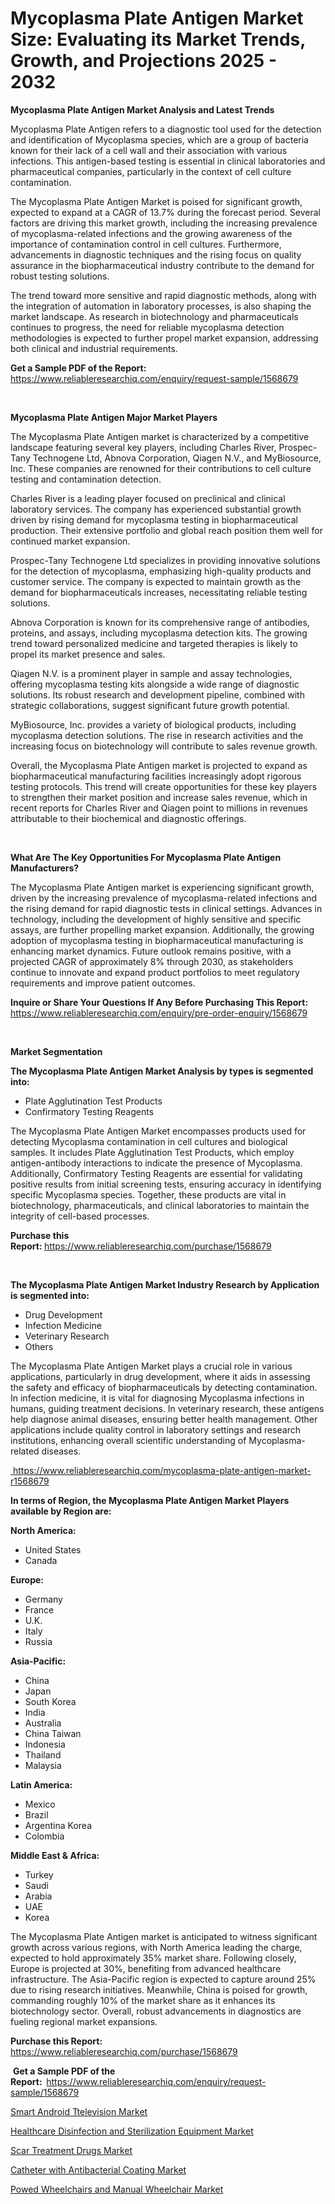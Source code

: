 <p><h1>Mycoplasma Plate Antigen Market Size: Evaluating its Market Trends, Growth, and Projections 2025 - 2032</h1></p><p><strong>Mycoplasma Plate Antigen Market Analysis and Latest Trends</strong></p>
<p><p>Mycoplasma Plate Antigen refers to a diagnostic tool used for the detection and identification of Mycoplasma species, which are a group of bacteria known for their lack of a cell wall and their association with various infections. This antigen-based testing is essential in clinical laboratories and pharmaceutical companies, particularly in the context of cell culture contamination.</p><p>The Mycoplasma Plate Antigen Market is poised for significant growth, expected to expand at a CAGR of 13.7% during the forecast period. Several factors are driving this market growth, including the increasing prevalence of mycoplasma-related infections and the growing awareness of the importance of contamination control in cell cultures. Furthermore, advancements in diagnostic techniques and the rising focus on quality assurance in the biopharmaceutical industry contribute to the demand for robust testing solutions. </p><p>The trend toward more sensitive and rapid diagnostic methods, along with the integration of automation in laboratory processes, is also shaping the market landscape. As research in biotechnology and pharmaceuticals continues to progress, the need for reliable mycoplasma detection methodologies is expected to further propel market expansion, addressing both clinical and industrial requirements.</p></p>
<p><strong>Get a Sample PDF of the Report:&nbsp;</strong> <a href="https://www.reliableresearchiq.com/enquiry/request-sample/1568679?utm_campaign=1121&utm_medium=2&utm_source=Github&utm_content=ia&utm_term=25032025&utm_id=mycoplasma-plate-antigen">https://www.reliableresearchiq.com/enquiry/request-sample/1568679</a></p>
<p>&nbsp;</p>
<p><strong>Mycoplasma Plate Antigen Major Market Players</strong></p>
<p><p>The Mycoplasma Plate Antigen market is characterized by a competitive landscape featuring several key players, including Charles River, Prospec-Tany Technogene Ltd, Abnova Corporation, Qiagen N.V., and MyBiosource, Inc. These companies are renowned for their contributions to cell culture testing and contamination detection.</p><p>Charles River is a leading player focused on preclinical and clinical laboratory services. The company has experienced substantial growth driven by rising demand for mycoplasma testing in biopharmaceutical production. Their extensive portfolio and global reach position them well for continued market expansion.</p><p>Prospec-Tany Technogene Ltd specializes in providing innovative solutions for the detection of mycoplasma, emphasizing high-quality products and customer service. The company is expected to maintain growth as the demand for biopharmaceuticals increases, necessitating reliable testing solutions.</p><p>Abnova Corporation is known for its comprehensive range of antibodies, proteins, and assays, including mycoplasma detection kits. The growing trend toward personalized medicine and targeted therapies is likely to propel its market presence and sales.</p><p>Qiagen N.V. is a prominent player in sample and assay technologies, offering mycoplasma testing kits alongside a wide range of diagnostic solutions. Its robust research and development pipeline, combined with strategic collaborations, suggest significant future growth potential.</p><p>MyBiosource, Inc. provides a variety of biological products, including mycoplasma detection solutions. The rise in research activities and the increasing focus on biotechnology will contribute to sales revenue growth.</p><p>Overall, the Mycoplasma Plate Antigen market is projected to expand as biopharmaceutical manufacturing facilities increasingly adopt rigorous testing protocols. This trend will create opportunities for these key players to strengthen their market position and increase sales revenue, which in recent reports for Charles River and Qiagen point to millions in revenues attributable to their biochemical and diagnostic offerings.</p></p>
<p>&nbsp;</p>
<p><strong>What Are The Key Opportunities For Mycoplasma Plate Antigen Manufacturers?</strong></p>
<p><p>The Mycoplasma Plate Antigen market is experiencing significant growth, driven by the increasing prevalence of mycoplasma-related infections and the rising demand for rapid diagnostic tests in clinical settings. Advances in technology, including the development of highly sensitive and specific assays, are further propelling market expansion. Additionally, the growing adoption of mycoplasma testing in biopharmaceutical manufacturing is enhancing market dynamics. Future outlook remains positive, with a projected CAGR of approximately 8% through 2030, as stakeholders continue to innovate and expand product portfolios to meet regulatory requirements and improve patient outcomes.</p></p>
<p><strong>Inquire or Share Your Questions If Any Before Purchasing This Report:</strong> <a href="https://www.reliableresearchiq.com/enquiry/pre-order-enquiry/1568679?utm_campaign=1121&utm_medium=2&utm_source=Github&utm_content=ia&utm_term=25032025&utm_id=mycoplasma-plate-antigen">https://www.reliableresearchiq.com/enquiry/pre-order-enquiry/1568679</a></p>
<p>&nbsp;</p>
<p><strong>Market Segmentation</strong></p>
<p><strong>The Mycoplasma Plate Antigen Market Analysis by types is segmented into:</strong></p>
<p><ul><li>Plate Agglutination Test Products</li><li>Confirmatory Testing Reagents</li></ul></p>
<p><p>The Mycoplasma Plate Antigen Market encompasses products used for detecting Mycoplasma contamination in cell cultures and biological samples. It includes Plate Agglutination Test Products, which employ antigen-antibody interactions to indicate the presence of Mycoplasma. Additionally, Confirmatory Testing Reagents are essential for validating positive results from initial screening tests, ensuring accuracy in identifying specific Mycoplasma species. Together, these products are vital in biotechnology, pharmaceuticals, and clinical laboratories to maintain the integrity of cell-based processes.</p></p>
<p><strong>Purchase this Report:&nbsp;</strong><a href="https://www.reliableresearchiq.com/purchase/1568679?utm_campaign=1121&utm_medium=2&utm_source=Github&utm_content=ia&utm_term=25032025&utm_id=mycoplasma-plate-antigen">https://www.reliableresearchiq.com/purchase/1568679</a></p>
<p>&nbsp;</p>
<p><strong>The Mycoplasma Plate Antigen Market Industry Research by Application is segmented into:</strong></p>
<p><ul><li>Drug Development</li><li>Infection Medicine</li><li>Veterinary Research</li><li>Others</li></ul></p>
<p><p>The Mycoplasma Plate Antigen Market plays a crucial role in various applications, particularly in drug development, where it aids in assessing the safety and efficacy of biopharmaceuticals by detecting contamination. In infection medicine, it is vital for diagnosing Mycoplasma infections in humans, guiding treatment decisions. In veterinary research, these antigens help diagnose animal diseases, ensuring better health management. Other applications include quality control in laboratory settings and research institutions, enhancing overall scientific understanding of Mycoplasma-related diseases.</p></p>
<p><a href="https://www.reliableresearchiq.com/mycoplasma-plate-antigen-market-r1568679?utm_campaign=1121&utm_medium=2&utm_source=Github&utm_content=ia&utm_term=25032025&utm_id=mycoplasma-plate-antigen">&nbsp;https://www.reliableresearchiq.com/mycoplasma-plate-antigen-market-r1568679</a></p>
<p><strong>In terms of Region, the Mycoplasma Plate Antigen Market Players available by Region are:</strong></p>
<p>
    <p> <strong> North America: </strong>
        <ul>
            <li>United States</li>
            <li>Canada</li>
        </ul>
        </p> 
    <p> <strong> Europe: </strong>
        <ul>
            <li>Germany</li>
            <li>France</li>
            <li>U.K.</li>
            <li>Italy</li>
            <li>Russia</li>
        </ul>
        </p> 
    <p> <strong> Asia-Pacific: </strong>
        <ul>
            <li>China</li>
            <li>Japan</li>
            <li>South Korea</li>
            <li>India</li>
            <li>Australia</li>
            <li>China Taiwan</li>
            <li>Indonesia</li>
            <li>Thailand</li>
            <li>Malaysia</li>
        </ul>
        </p> 
    <p> <strong> Latin America: </strong>
        <ul>
            <li>Mexico</li>
            <li>Brazil</li>
            <li>Argentina Korea</li>
            <li>Colombia</li>
        </ul>
        </p> 
    <p> <strong> Middle East & Africa: </strong>
        <ul>
            <li>Turkey</li>
            <li>Saudi</li>
            <li>Arabia</li>
            <li>UAE</li>
            <li>Korea</li>
        </ul>
    </p>
    </p>
<p><p>The Mycoplasma Plate Antigen market is anticipated to witness significant growth across various regions, with North America leading the charge, expected to hold approximately 35% market share. Following closely, Europe is projected at 30%, benefiting from advanced healthcare infrastructure. The Asia-Pacific region is expected to capture around 25% due to rising research initiatives. Meanwhile, China is poised for growth, commanding roughly 10% of the market share as it enhances its biotechnology sector. Overall, robust advancements in diagnostics are fueling regional market expansions.</p></p>
<p><strong>Purchase this Report: </strong><a href="https://www.reliableresearchiq.com/purchase/1568679?utm_campaign=1121&utm_medium=2&utm_source=Github&utm_content=ia&utm_term=25032025&utm_id=mycoplasma-plate-antigen">https://www.reliableresearchiq.com/purchase/1568679</a></p>
<p>&nbsp;<strong>Get a Sample PDF of the Report:&nbsp;&nbsp;</strong><a href="https://www.reliableresearchiq.com/enquiry/request-sample/1568679?utm_campaign=1121&utm_medium=2&utm_source=Github&utm_content=ia&utm_term=25032025&utm_id=mycoplasma-plate-antigen">https://www.reliableresearchiq.com/enquiry/request-sample/1568679</a></p>
<p><strong></strong></p>
<p><p><a href="https://github.com/maaniwilka9y/Market-Research-Report-List-1/blob/main/smart-android-ttelevision-market.md?utm_campaign=1121&utm_medium=2&utm_source=Github&utm_content=ia&utm_term=25032025&utm_id=mycoplasma-plate-antigen">Smart Android Ttelevision Market</a></p><p><a href="https://github.com/claracpegios/Market-Research-Report-List-1/blob/main/healthcare-disinfection-and-sterilization-equipment-market.md?utm_campaign=1121&utm_medium=2&utm_source=Github&utm_content=ia&utm_term=25032025&utm_id=mycoplasma-plate-antigen">Healthcare Disinfection and Sterilization Equipment Market</a></p><p><a href="https://github.com/failarustic/Market-Research-Report-List-1/blob/main/scar-treatment-drugs-market.md?utm_campaign=1121&utm_medium=2&utm_source=Github&utm_content=ia&utm_term=25032025&utm_id=mycoplasma-plate-antigen">Scar Treatment Drugs Market</a></p><p><a href="https://github.com/damjiederyd/Market-Research-Report-List-1/blob/main/catheter-with-antibacterial-coating-market.md?utm_campaign=1121&utm_medium=2&utm_source=Github&utm_content=ia&utm_term=25032025&utm_id=mycoplasma-plate-antigen">Catheter with Antibacterial Coating Market</a></p><p><a href="https://github.com/hiwanatalak/Market-Research-Report-List-1/blob/main/powed-wheelchairs-and-manual-wheelchair-market.md?utm_campaign=1121&utm_medium=2&utm_source=Github&utm_content=ia&utm_term=25032025&utm_id=mycoplasma-plate-antigen">Powed Wheelchairs and Manual Wheelchair Market</a></p></p>